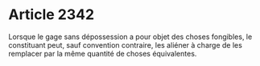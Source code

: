 # Article 2342

Lorsque le gage sans dépossession a pour objet des choses fongibles, le constituant peut, sauf convention contraire, les aliéner à charge de les remplacer par la même quantité de choses équivalentes.
